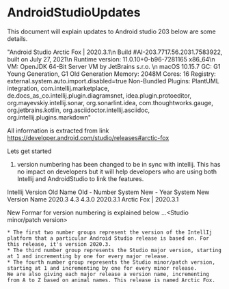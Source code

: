 # AndroidStudioUpdates

This document will explain updates to Android studio 203 below are some details.

"Android Studio Arctic Fox | 2020.3.1\n
Build #AI-203.7717.56.2031.7583922, built on July 27, 2021\n
Runtime version: 11.0.10+0-b96-7281165 x86_64\n
VM: OpenJDK 64-Bit Server VM by JetBrains s.r.o. \n
macOS 10.15.7
GC: G1 Young Generation, G1 Old Generation
Memory: 2048M
Cores: 16
Registry: external.system.auto.import.disabled=true
Non-Bundled Plugins: PlantUML integration, com.intellij.marketplace, de.docs_as_co.intellij.plugin.diagramsnet, idea.plugin.protoeditor, org.mayevskiy.intellij.sonar, org.sonarlint.idea, com.thoughtworks.gauge, org.jetbrains.kotlin, org.asciidoctor.intellij.asciidoc, org.intellij.plugins.markdown"


All information is extracted from link https://developer.android.com/studio/releases#arctic-fox

Lets get started
1. version numbering has been changed to be in sync with intellij. This has no impact on developers but it will help developers who are using both Intellij and AndroidStudio to link the features.

Intellij Version 	Old Name 	  Old - Number System 	New - Year System 	New Version Name
2020.3 	          4.3 	      4.3.0 	              2020.3.1 	          Arctic Fox | 2020.3.1

New Formar for version numbering is explained below
<Year of IntelliJ Version>.<IntelliJ major version>.<Studio major version>.<Studio minor/patch version>

    * The first two number groups represent the version of the IntellIj platform that a particular Android Studio release is based on. For this release, it's version 2020.3.
    * The third number group represents the Studio major version, starting at 1 and incrementing by one for every major release.
    * The fourth number group represents the Studio minor/patch version, starting at 1 and incrementing by one for every minor release.
    We are also giving each major release a version name, incrementing from A to Z based on animal names. This release is named Arctic Fox.
